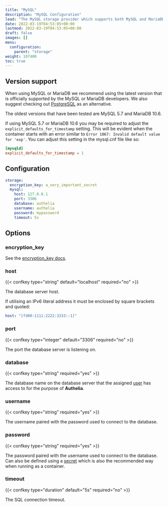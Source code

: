 ```yaml
---
title: "MySQL"
description: "MySQL Configuration"
lead: "The MySQL storage provider which supports both MySQL and MariaDB."
date: 2022-03-19T04:53:05+00:00
lastmod: 2022-03-19T04:53:05+00:00
draft: false
images: []
menu:
  configuration:
    parent: "storage"
weight: 107400
toc: true
---
```


## Version support

When using MySQL or MariaDB we recommend using the latest version that is officially supported by the MySQL or MariaDB
developers. We also suggest checking out [PostgreSQL](postgres.md) as an alternative.

The oldest versions that have been tested are MySQL 5.7 and MariaDB 10.6.

If using MySQL 5.7 or MariaDB 10.6 you may be required to adjust the `explicit_defaults_for_timestamp` setting. This
will be evident when the container starts with an error similar to `Error 1067: Invalid default value for 'exp'`. You
can adjust this setting in the mysql.cnf file like so:

```cnf
[mysqld]
explicit_defaults_for_timestamp = 1
```

## Configuration

```yaml
storage:
  encryption_key: a_very_important_secret
  mysql:
    host: 127.0.0.1
    port: 3306
    database: authelia
    username: authelia
    password: mypassword
    timeout: 5s
```

## Options

### encryption_key

See the [encryption_key docs](./index.md#encryption_key).

### host

{{< confkey type="string" default="localhost" required="no" >}}

The database server host.

If utilising an IPv6 literal address it must be enclosed by square brackets and quoted:
```yaml
host: "[fd00:1111:2222:3333::1]"
```

### port

{{< confkey type="integer" default="3306" required="no" >}}

The port the database server is listening on.

### database

{{< confkey type="string" required="yes" >}}

The database name on the database server that the assigned [user](#username) has access to for the purpose of
**Authelia**.

### username

{{< confkey type="string" required="yes" >}}

The username paired with the password used to connect to the database.

### password

{{< confkey type="string" required="yes" >}}

The password paired with the username used to connect to the database. Can also be defined using a
[secret](../methods/secrets.md) which is also the recommended way when running as a container.

### timeout

{{< confkey type="duration" default="5s" required="no" >}}

The SQL connection timeout.
